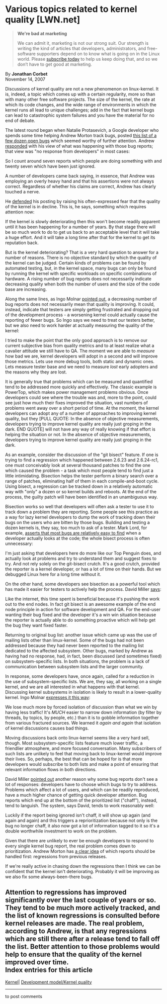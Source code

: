 # Various topics related to kernel quality [LWN.net]

> **We're bad at marketing**
> 
> We can admit it, marketing is not our strong suit. Our strength is writing the kind of articles that developers, administrators, and free-software supporters depend on to know what is going on in the Linux world. Please [subscribe today](/Promo/nsn-bad/subscribe) to help us keep doing that, and so we don’t have to get good at marketing. 

By **Jonathan Corbet**  
November 14, 2007 

Discussions of kernel quality are not a new phenomenon on linux-kernel. It is, indeed, a topic which comes up with a certain regularity, more so than with many other free software projects. The size of the kernel, the rate at which its code changes, and the wide range of environments in which the kernel runs all lead to unique challenges; add in the fact that kernel bugs can lead to catastrophic system failures and you have the material for no end of debate. 

The latest round began when Natalie Protasevich, a Google developer who spends some time helping Andrew Morton track bugs, posted [this list of a few dozen open bugs](/Articles/258553/) which seemed worthy of further attention. Andrew [responded](/Articles/258554/) with his view of what was happening with those bug reports; that view was "no response from developers" in most cases: 

So I count around seven reports which people are doing something with and twenty seven which have been just ignored. 

A number of developers came back saying, in essence, that Andrew was employing an overly heavy hand and that his assertions were not always correct. Regardless of whether his claims are correct, Andrew has clearly touched a nerve. 

He [defended](/Articles/258555/) his posting by raising his often-expressed fear that the quality of the kernel is in decline. This is, he says, something which requires attention now: 

If the kernel _is_ slowly deteriorating then this won't become readily apparent until it has been happening for a number of years. By that stage there will be so much work to do to get us back to an acceptable level that it will take a huge effort. And it will take a long time after that for the kernel to get its reputation back. 

But is the kernel deteriorating? That is a very hard question to answer for a number of reasons. There is no objective standard by which the quality of the kernel can be judged. Certain kinds of problems can be found by automated testing, but, in the kernel space, many bugs can only be found by running the kernel with specific workloads on specific combinations of hardware. A rising number of bug reports does not necessarily indicate decreasing quality when both the number of users and the size of the code base are increasing. 

Along the same lines, as Ingo Molnar [pointed out](/Articles/258557/), a decreasing number of bug reports does not necessarily mean that quality is improving. It could, instead, indicate that testers are simply getting frustrated and dropping out of the development process - a worsening kernel could actually cause the reporting of fewer bugs. So Ingo says we need to treat our testers better, but we also need to work harder at actually measuring the quality of the kernel: 

I tried to make the point that the only good approach is to remove our current subjective bias from quality metrics and to at least realize what a cavalier attitude we still have to QA. The moment we are able to _measure_ how bad we are, kernel developers will adopt in a second and will improve those metrics. Lets use more debug tools, both static and dynamic ones. Lets measure tester base and we need to measure _lost_ early adopters and the reasons why they are lost. 

It is generally true that problems which can be measured and quantified tend to be addressed more quickly and effectively. The classic example is PowerTop, which makes power management problems obvious. Once developers could see where the trouble was and, more to the point, could see just how much their fixes improved the situation, vast numbers of problems went away over a short period of time. At the moment, the kernel developers can adopt any of a number of approaches to improving kernel quality, but they  [PULL QUOTE:  In the absence of objective measurements, developers trying to improve kernel quality are really just groping in the dark.  END QUOTE] will not have any way of really knowing if that effort is helping the situation or not. In the absence of objective measurements, developers trying to improve kernel quality are really just groping in the dark. 

As an example, consider the discussion of the "git bisect" feature. If one is trying to find a regression which happened between 2.6.23 and 2.6.24-rc1, one must conceivably look at several thousand patches to find the one which caused the problem - a task which most people tend to find just a little intimidating. Bisection helps the tester perform a binary search over a range of patches, eliminating half of them in each compile-and-boot cycle. Using bisect, a regression can be tracked down in a relatively automatic way with "only" a dozen or so kernel builds and reboots. At the end of the process, the guilty patch will have been identified in an unambiguous way. 

Bisection works so well that developers will often ask a tester to use it to track down a problem they are reporting. Some people see this practice as a way for lazy kernel developers to dump the work of tracking down their bugs on the users who are bitten by those bugs. Building and testing a dozen kernels is, they say, too much to ask of a tester. Mark Lord, for example, [asserts that most bugs are relatively easy to find](/Articles/258559/) when a developer actually looks at the code; the whole bisect process is often unnecessary: 

I'm just asking that developers here do more like our Top Penguin does, and actually look at problems and try to understand them and suggest fixes to try. And not rely solely on the git-bisect crutch. It's a good crutch, provided the reporter is a kernel developer, or has a lot of time on their hands. But we debugged Linux here for a long time without it. 

On the other hand, some developers see bisection as a powerful tool which has made it easier for testers to actively help the process. David Miller [says](/Articles/258561/): 

Like the internet, this time spent is beneficial because it's pushing the work out to the end nodes. In fact git bisect is an awesome example of the end node principle in action for software development and QA. For the end-user wanting their bug fixed and the developer it's a win win situation because the reporter is actually able to do something proactive which will help get the bug they want fixed faster. 

Returning to original bug list: another issue which came up was the use of mailing lists other than linux-kernel. Some of the bugs had not been addressed because they had never been reported to the mailing list dedicated to the affected subsystem. Other bugs, marked by Andrew as having had no response, had, in fact, been discussed (and sometimes fixed) on subsystem-specific lists. In both situations, the problem is a lack of communication between subsystem lists and the larger community. 

In response, some developers have, once again, called for a reduction in the use of subsystem-specific lists. We are, they say, all working on a single kernel, and we are all interested in what happens with that kernel. Discussing kernel subsystems in isolation is likely to result in a lower-quality kernel. Ingo Molnar [expresses it this way](/Articles/258562/): 

We lose much more by forced isolation of discussion than what we win by having less traffic! It's _MUCH_ easier to narrow down information (by filter by threads, by topics, by people, etc.) than it is to gobble information together from various fractured sources. We learned it _again and again_ that isolation of kernel discussions causes bad things. 

Moving discussions back onto linux-kernel seems like a very hard sell, though. Most subsystem-specific lists feature much lower traffic, a friendlier atmosphere, and more focused conversation. Many subscribers of such lists are unlikely to feel that moving back to linux-kernel would improve their lives. So, perhaps, the best that can be hoped for is that more developers would subscribe to both lists and make a point of ensuring that relevant information flows in both directions. 

David Miller [pointed out](/Articles/258563/) another reason why some bug reports don't see a lot of responses: developers have to choose which bugs to try to address. Problems which affect a lot of users, and which can be readily reproduced, have a much higher chance of getting quick developer attention. Bug reports which end up at the bottom of the prioritized list ("chaff"), instead, tend to languish. The system, says David, tends to work reasonably well: 

Luckily if the report being ignored isn't chaff, it will show up again (and again and again) and this triggers a reprioritization because not only is the bug no longer chaff, it also now got a lot of information tagged to it so it's a double worthwhile investment to work on the problem. 

Given that there are unlikely to ever be enough developers to respond to every single kernel bug report, the real problem comes down to prioritization. Andrew Morton has [a clear idea](/Articles/258565/) of which reports should be handled first: regressions from previous releases. 

If we're really active in chasing down the regressions then I think we can be confident that the kernel isn't deteriorating. Probably it will be improving as we also fix some always-been-there bugs. 

Attention to regressions has improved significantly over the last couple of years or so. They tend to be much more actively tracked, and the list of known regressions is consulted before kernel releases are made. The real problem, according to Andrew, is that any regressions which are still there after a release tend to fall off the list. Better attention to those problems would help to ensure that the quality of the kernel improved over time.  
Index entries for this article  
---  
[Kernel](/Kernel/Index)| [Development model/Kernel quality](/Kernel/Index#Development_model-Kernel_quality)  
  


* * *

to post comments 
